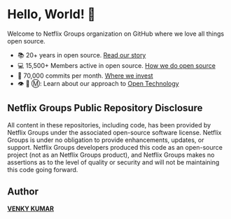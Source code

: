 # Hello, World! :wave:

Welcome to Netflix Groups organization on GitHub where we love all things open source.

* :books: 20+ years in open source. [Read our story](https://netflix.github.io/)
* :computer: 15,500+ Members active in open source. [How we do open source](https://netflix.github.io/)
* :office: 70,000 commits per month. [Where we invest](https://netflix.github.io/)
* 👁️ 🐝 Ⓜ️: Learn about our approach to [Open Technology](https://netflix.github.io/)

## Netflix Groups Public Repository Disclosure
All content in these repositories, including code, has been provided by Netflix Groups under the associated open-source software license. Netflix Groups is under no obligation to provide enhancements, updates, or support. Netflix Groups developers produced this code as an open-source project (not as an Netflix Groups product), and Netflix Groups makes no assertions as to the level of quality or security and will not be maintaining this code going forward.

## Author
**[VENKY KUMAR](https://github.com/BoddepallyVenkatesh06)**
